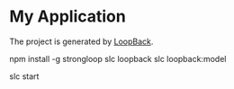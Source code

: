 # My Application

The project is generated by [LoopBack](http://loopback.io).

npm install -g strongloop
slc loopback
slc loopback:model

slc start
